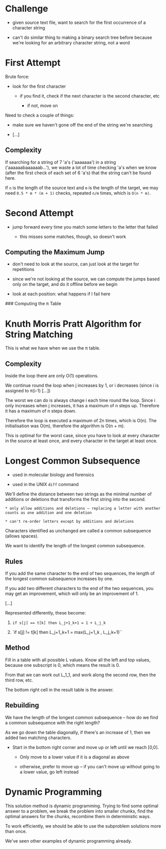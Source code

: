 # Challenge

* given source text file, want to search for the first occurrence of a character string

* can't do similar thing to making a binary search tree before because we're looking for an arbitrary character string, not a word

# First Attempt

Brute force:

* look for the first character

    * if you find it, check if the next character is the second character, etc

        * if not, move on

Need to check a couple of things:

* make sure we haven't gone off the end of the string we're searching

* […]

## Complexity

If searching for a string of 7 'a's ('aaaaaaa') in a string ('aaaaaabaaaaaab…'), we waste a lot of time checking 'a's when we know (after the first check of each set of 6 'a's) that the string can't be found here.

If `n` is the length of the source text and `m` is the length of the target, we may need `0.5 * m * (m + 1)` checks, repeated `n/m` times, which is `O(n * m)`.

# Second Attempt

* jump forward every time you match some letters to the letter that failed

    * this misses some matches, though, so doesn't work

## Computing the Maximum Jump

* don't need to look at the source, can just look at the target for repetitions

* since we're not looking at the source, we can compute the jumps based only on the target, and do it offline before we begin

* look at each position: what happens if I fail here

### Computing the π Table

# Knuth Morris Pratt Algorithm for String Matching

This is what we have when we use the π table.

## Complexity

Inside the loop there are only O(1) operations.

We continue round the loop when j increases by 1, or i decreases (since i is assigned to π(i-1) […])

The worst we can do is always change i each time round the loop. Since i only increases when j increases, it has a maximum of n steps up. Therefore it has a maximum of n steps down.

Therefore the loop is executed a maximum of 2n times, which is O(n). The initialisation was O(m), therefore the algorithm is O(n + m).

This is optimal for the worst case, since you have to look at every character in the source at least once, and every character in the target at least once.

# Longest Common Subsequence

* used in molecular biology and forensics

* used in the UNIX `diff` command

We'll define the distance between two strings as the minimal number of additions or deletions that transforms the first string into the second.

    * only allow additions and deletions – replacing a letter with another counts as one addition and one deletion

    * can't re-order letters except by additions and deletions

Characters identified as unchanged are called a common subsequence (allows spaces).

We want to identify the length of the longest common subsequence.

## Rules

If you add the same character to the end of two sequences, the length of the longest common subsequence increases by one.

If you add two different characters to the end of the two sequences, you may get an improvement, which will only be an improvement of 1.

[…]

Represented differently, these become:

1. `if s[j] == t[k] then L_j+1_k+1 = 1 + L_j_k`

2. `if s[j] != t[k] then L_j+1_k+1 = max(L_j+1_k , L_j_k+1)``

## Method

Fill in a table with all possible L values. Know all the left and top values, because one subscript is 0, which means the result is 0.

From that we can work out L_1_1, and work along the second row, then the third row, etc.

The bottom right cell in the result table is the answer.

## Rebuilding

We have the length of the longest common subsequence – how do we find a common subsequence with the right length?

As we go down the table diagonally, if there's an increase of 1, then we added two matching characters.

* Start in the bottom right corner and move up or left until we reach [0,0].

    * Only move to a lower value if it is a diagonal as above

    * otherwise, prefer to move up – if you can't move up without going to a lower value, go left instead

# Dynamic Programming

This solution method is dynamic programming. Trying to find some optimal answer to a problem, we break the problem into smaller chunks, find the optimal answers for the chunks, recombine them in deterministic ways.

To work efficiently, we should be able to use the subproblem solutions more than once.

We've seen other examples of dynamic programming already.
